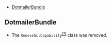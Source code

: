- [DotmailerBundle](#dotmailerbundle)

DotmailerBundle
---------------
* The `RemoveAclCapability`<sup>[[?]](https://github.com/oroinc/OroCRMDotmailerBundle/tree/3.0.0-beta/Migrations/Schema/v1_4/RemoveAclCapability.php#L9 "OroCRM\Bundle\DotmailerBundle\Migrations\Schema\v1_3\RemoveAclCapability")</sup> class was removed.


